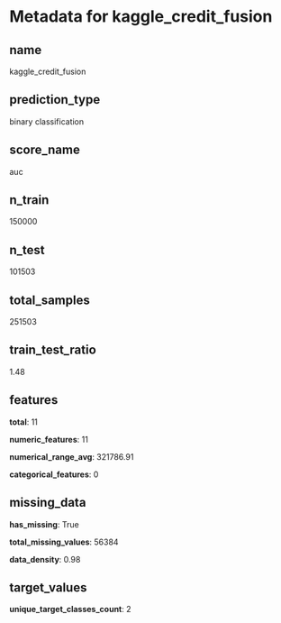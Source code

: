 # Metadata for kaggle_credit_fusion

## name

kaggle_credit_fusion

## prediction_type

binary classification

## score_name

auc

## n_train

150000

## n_test

101503

## total_samples

251503

## train_test_ratio

1.48

## features

**total**: 11

**numeric_features**: 11

**numerical_range_avg**: 321786.91

**categorical_features**: 0

## missing_data

**has_missing**: True

**total_missing_values**: 56384

**data_density**: 0.98

## target_values

**unique_target_classes_count**: 2

